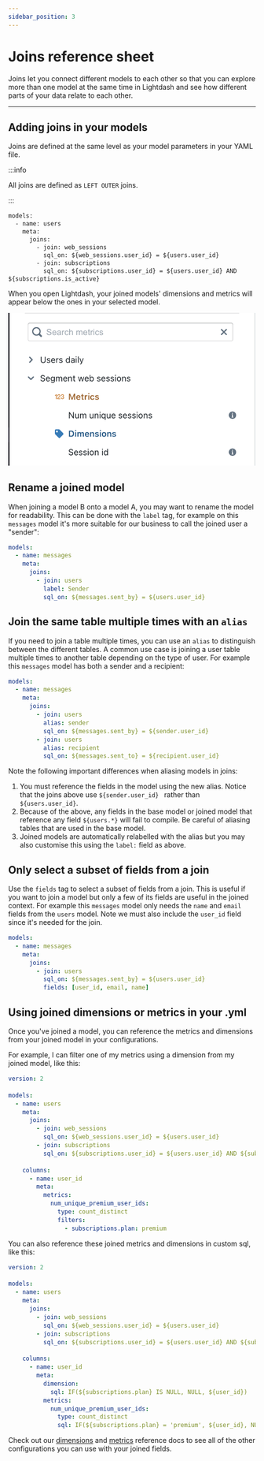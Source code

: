 ```yaml
---
sidebar_position: 3
---
```


# Joins reference sheet

Joins let you connect different models to each other so that you can explore more than one model at the same time in Lightdash and see how different parts of your data relate to each other.

---

## Adding joins in your models

Joins are defined at the same level as your model parameters in your YAML file.

:::info

All joins are defined as `LEFT OUTER` joins.

:::

```version: 2
models:
  - name: users
    meta:
      joins:
        - join: web_sessions
          sql_on: ${web_sessions.user_id} = ${users.user_id}
        - join: subscriptions
          sql_on: ${subscriptions.user_id} = ${users.user_id} AND ${subscriptions.is_active}
```

When you open Lightdash, your joined models' dimensions and metrics will appear below the ones in your selected model.

![screenshot-joined-table](assets/screenshot-joined-table.png)

## Rename a joined model

When joining a model B onto a model A, you may want to rename the model for readability. This can be done with the 
`label` tag, for example on this `messages` model it's more suitable for our business to call the joined user a 
"sender":

```yaml
models:
  - name: messages
    meta:
      joins:
        - join: users
          label: Sender
          sql_on: ${messages.sent_by} = ${users.user_id}
```

## Join the same table multiple times with an `alias`

If you need to join a table multiple times, you can use an `alias` to distinguish between the different tables. A 
common use case is joining a user table multiple times to another table depending on the type of user. For example 
this `messages` model has both a sender and a recipient:

```yaml
models:
  - name: messages
    meta:
      joins:
        - join: users
          alias: sender
          sql_on: ${messages.sent_by} = ${sender.user_id}
        - join: users
          alias: recipient
          sql_on: ${messages.sent_to} = ${recipient.user_id}
```

Note the following important differences when aliasing models in joins:
1. You must reference the fields in the model using the new alias. Notice that the joins above use `${sender.user_id}
   ` rather than `${users.user_id}`.
2. Because of the above, any fields in the base model or joined model that reference any field `${users.*}` will 
   fail to compile. Be careful of aliasing tables that are used in the base model.
3. Joined models are automatically relabelled with the alias but you may also customise this using the `label:` 
   field as above.

## Only select a subset of fields from a join

Use the `fields` tag to select a subset of fields from a join. This is useful if you want to join a model but only a 
few of its fields are useful in the joined context. For example this `messages` model only needs the `name` and 
`email` fields from the `users` model. Note we must also include the `user_id` field since it's needed for the join.

```yaml
models:
  - name: messages
    meta:
      joins:
        - join: users
          sql_on: ${messages.sent_by} = ${users.user_id}
          fields: [user_id, email, name]
```

## Using joined dimensions or metrics in your .yml

Once you've joined a model, you can reference the metrics and dimensions from your joined model in your configurations. 

For example, I can filter one of my metrics using a dimension from my joined model, like this:

```yaml
version: 2

models:
  - name: users
    meta:
      joins:
        - join: web_sessions
          sql_on: ${web_sessions.user_id} = ${users.user_id}
        - join: subscriptions
          sql_on: ${subscriptions.user_id} = ${users.user_id} AND ${subscriptions.is_active}

    columns:
      - name: user_id
        meta:
          metrics:
            num_unique_premium_user_ids:
              type: count_distinct
              filters:
                - subscriptions.plan: premium
```

You can also reference these joined metrics and dimensions in custom sql, like this:

```yaml
version: 2

models:
  - name: users
    meta:
      joins:
        - join: web_sessions
          sql_on: ${web_sessions.user_id} = ${users.user_id}
        - join: subscriptions
          sql_on: ${subscriptions.user_id} = ${users.user_id} AND ${subscriptions.is_active}

    columns:
      - name: user_id
        meta:
          dimension:
            sql: IF(${subscriptions.plan} IS NULL, NULL, ${user_id})
          metrics:
            num_unique_premium_user_ids:
              type: count_distinct
              sql: IF(${subscriptions.plan} = 'premium', ${user_id}, NULL)
```

Check out our [dimensions](/references/dimensions) and [metrics](/references/metrics) reference docs to see all of the other configurations you can use with your joined fields.
